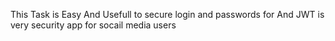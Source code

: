 This Task is Easy And Usefull to secure login and passwords for And JWT is very security app for socail media users
